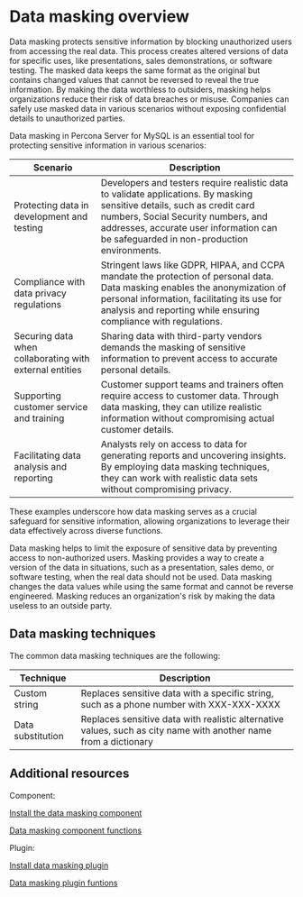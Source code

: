 # Data masking overview

Data masking protects sensitive information by blocking unauthorized users from accessing the real data. This process creates altered versions of data for specific uses, like presentations, sales demonstrations, or software testing. The masked data keeps the same format as the original but contains changed values that cannot be reversed to reveal the true information. By making the data worthless to outsiders, masking helps organizations reduce their risk of data breaches or misuse. Companies can safely use masked data in various scenarios without exposing confidential details to unauthorized parties.

Data masking in Percona Server for MySQL is an essential tool for protecting sensitive information in various scenarios:

| Scenario  | Description  |
|---|----|
| Protecting data in development and testing          | Developers and testers require realistic data to validate applications. By masking sensitive details, such as credit card numbers, Social Security numbers, and addresses, accurate user information can be safeguarded in non-production environments. |
| Compliance with data privacy regulations            | Stringent laws like GDPR, HIPAA, and CCPA mandate the protection of personal data. Data masking enables the anonymization of personal information, facilitating its use for analysis and reporting while ensuring compliance with regulations.               |
| Securing data when collaborating with external entities | Sharing data with third-party vendors demands the masking of sensitive information to prevent access to accurate personal details.                                                                                   |
| Supporting customer service and training            | Customer support teams and trainers often require access to customer data. Through data masking, they can utilize realistic information without compromising actual customer details.                                  |
| Facilitating data analysis and reporting            | Analysts rely on access to data for generating reports and uncovering insights. By employing data masking techniques, they can work with realistic data sets without compromising privacy.                             |

These examples underscore how data masking serves as a crucial safeguard for sensitive information, allowing organizations to leverage their data effectively across diverse functions.

Data masking helps to limit the exposure of sensitive data by preventing access to non-authorized users. Masking provides a way to create a version of the data in situations, such as a presentation, sales demo, or software testing, when the real data should not be used. Data masking changes the data values while using the same format and cannot be reverse engineered. Masking reduces an organization's risk by making the data useless to an outside party.

## Data masking techniques

The common data masking techniques are the following:

| Technique | Description |
| --- | --- |
| Custom string | Replaces sensitive data with a specific string, such as a phone number with XXX-XXX-XXXX |
| Data substitution | Replaces sensitive data with realistic alternative values, such as city name with another name from a dictionary |

## Additional resources

Component:

[Install the data masking component](install-data-masking-component.md)

[Data masking component functions](data-masking-function-list.md)

Plugin:

[Install data masking plugin](install-data-masking-plugin.md)

[Data masking plugin funtions](data-masking-plugin-functions.md)
